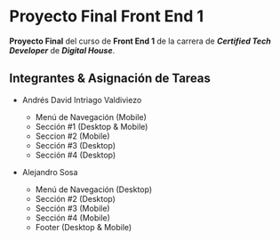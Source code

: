 # Proyecto Final Front End 1

**Proyecto Final** del curso de **Front End 1** de la carrera de ***Certified Tech Developer*** de ***Digital House***.

## Integrantes & Asignación de Tareas

- Andrés David Intriago Valdiviezo
  - Menú de Navegación (Mobile)
  - Sección #1 (Desktop & Mobile)
  - Seccion #2 (Mobile)
  - Sección #3 (Desktop)
  - Sección #4 (Desktop)

- Alejandro Sosa
  - Menú de Navegación (Desktop)
  - Sección #2 (Desktop)
  - Sección #3 (Mobile)
  - Sección #4 (Mobile)
  - Footer (Desktop & Mobile)
